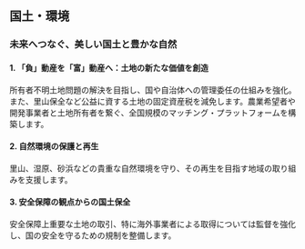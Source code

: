 ## 国土・環境

### 未来へつなぐ、美しい国土と豊かな自然

#### 1. 「負」動産を「富」動産へ：土地の新たな価値を創造
所有者不明土地問題の解決を目指し、国や自治体への管理委任の仕組みを強化。また、里山保全など公益に資する土地の固定資産税を減免します。農業希望者や開発事業者と土地所有者を繋ぐ、全国規模のマッチング・プラットフォームを構築します。

#### 2. 自然環境の保護と再生
里山、湿原、砂浜などの貴重な自然環境を守り、その再生を目指す地域の取り組みを支援します。

#### 3. 安全保障の観点からの国土保全
安全保障上重要な土地の取引、特に海外事業者による取得については監督を強化し、国の安全を守るための規制を整備します。